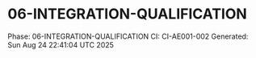 # 06-INTEGRATION-QUALIFICATION
Phase: 06-INTEGRATION-QUALIFICATION
CI: CI-AE001-002
Generated: Sun Aug 24 22:41:04 UTC 2025
